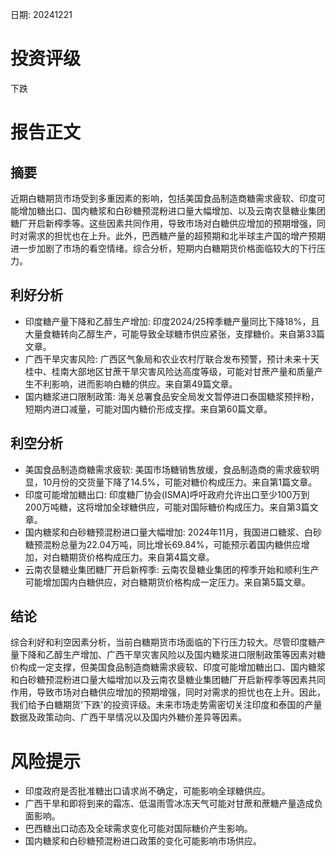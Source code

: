 
日期: 20241221

# 投资评级

下跌

# 报告正文

## 摘要

近期白糖期货市场受到多重因素的影响，包括美国食品制造商糖需求疲软、印度可能增加糖出口、国内糖浆和白砂糖预混粉进口量大幅增加、以及云南农垦糖业集团糖厂开启新榨季等。这些因素共同作用，导致市场对白糖供应增加的预期增强，同时对需求的担忧也在上升。此外，巴西糖产量的超预期和北半球主产国的增产预期进一步加剧了市场的看空情绪。综合分析，短期内白糖期货价格面临较大的下行压力。

## 利好分析

* 印度糖产量下降和乙醇生产增加: 印度2024/25榨季糖产量同比下降18%，且大量食糖转向乙醇生产，可能导致全球糖市供应紧张，支撑糖价。来自第33篇文章。
* 广西干旱灾害风险: 广西区气象局和农业农村厅联合发布预警，预计未来十天桂中、桂南大部地区甘蔗干旱灾害风险达高度等级，可能对甘蔗产量和质量产生不利影响，进而影响白糖的供应。来自第49篇文章。
* 国内糖浆进口限制政策: 海关总署食品安全局发文暂停进口泰国糖浆预拌粉，短期内进口减量，可能对国内糖价形成支撑。来自第60篇文章。

## 利空分析

* 美国食品制造商糖需求疲软: 美国市场糖销售放缓，食品制造商的需求疲软明显，10月份的交货量下降了14.5%，可能对糖价构成压力。来自第1篇文章。
* 印度可能增加糖出口: 印度糖厂协会(ISMA)呼吁政府允许出口至少100万到200万吨糖，这将增加全球糖供应，可能对国际糖价构成压力。来自第3篇文章。
* 国内糖浆和白砂糖预混粉进口量大幅增加: 2024年11月，我国进口糖浆、白砂糖预混粉总量为22.04万吨，同比增长69.84%，可能预示着国内糖供应增加，对白糖期货价格构成压力。来自第4篇文章。
* 云南农垦糖业集团糖厂开启新榨季: 云南农垦糖业集团的榨季开始和顺利生产可能增加国内白糖供应，对白糖期货价格构成一定压力。来自第5篇文章。

## 结论

综合利好和利空因素分析，当前白糖期货市场面临的下行压力较大。尽管印度糖产量下降和乙醇生产增加、广西干旱灾害风险以及国内糖浆进口限制政策等因素对糖价构成一定支撑，但美国食品制造商糖需求疲软、印度可能增加糖出口、国内糖浆和白砂糖预混粉进口量大幅增加以及云南农垦糖业集团糖厂开启新榨季等因素共同作用，导致市场对白糖供应增加的预期增强，同时对需求的担忧也在上升。因此，我们给予白糖期货'下跌'的投资评级。未来市场走势需密切关注印度和泰国的产量数据及政策动向、广西干旱情况以及国内外糖价差异等因素。

# 风险提示

* 印度政府是否批准糖出口请求尚不确定，可能影响全球糖供应。
* 广西干旱和即将到来的霜冻、低温雨雪冰冻天气可能对甘蔗和蔗糖产量造成负面影响。
* 巴西糖出口动态及全球需求变化可能对国际糖价产生影响。
* 国内糖浆和白砂糖预混粉进口政策的变化可能影响市场供应。
